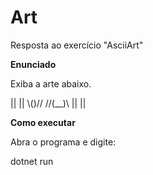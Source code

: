 # Art
Resposta ao exercício "AsciiArt"


**Enunciado** 

Exiba a arte abaixo.

 ||  || 
 \\()// 
//(__)\\
||    ||

**Como executar**

Abra o programa e digite:

dotnet run